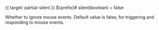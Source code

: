 {{ target: partial-silent }}
${prefix}# silent(boolean) = false

Whether to ignore mouse events. Default value is false, for triggering and responding to mouse events.
